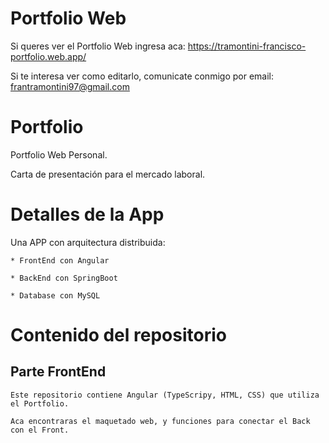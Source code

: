 # Portfolio Web

  Si queres ver el Portfolio Web ingresa aca: https://tramontini-francisco-portfolio.web.app/
  
  Si te interesa ver como editarlo, comunicate conmigo por email: frantramontini97@gmail.com

# Portfolio

  Portfolio Web Personal. 
  
  Carta de presentación para el mercado laboral.

# Detalles de la App

  Una APP con arquitectura distribuida:

    * FrontEnd con Angular
  
    * BackEnd con SpringBoot
  
    * Database con MySQL 
  
  # Contenido del repositorio
  
  ## Parte FrontEnd
  
    Este repositorio contiene Angular (TypeScripy, HTML, CSS) que utiliza el Portfolio.
    
    Aca encontraras el maquetado web, y funciones para conectar el Back con el Front.

